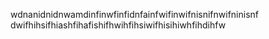 wdnanidnidnwamdinfinwfinfidnfainfwifinwifnisnifnwifninisnf
dwifhihsifhiashfihafishifhwihfihsiwifhisihiwhfihdihfw
